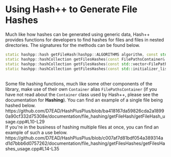 <h1>Using Hash++ to Generate File Hashes</h1>
Much like how hashes can be generated using generic data, Hash++ provides functions for developers to find hashes for files and files in nested directories. The signatures for the methods can be found below.

```cpp
static hashpp::hash getFileHash(hashpp::ALGORITHMS algorithm, const std::string& path);
static hashpp::hashCollection getFilesHashes(const FilePathsContainer& filePathSet);
static hashpp::hashCollection getFilesHashes(const std::vector<FilePathsContainer>& filePathSets);
static hashpp::hashCollection getFilesHashes(const std::initializer_list<FilePathsContainer>& filePathSets);
```

<br>
Some file hashing functions, much like some other components of the library, make use of their own <code>Container</code> alias <code>FilePathsContainer</code> (if you have not read about the <code>Container</code> class used by Hash++, please see the documentation for <b>Hashing</b>). You can find an example of a single file being hashed below.
https://github.com/D7EAD/HashPlusPlus/blob/ba418167da59826cda2a18990a90cf332d75308e/documentation/file_hashing/getFileHash/getFileHash_usage.cpp#L10-L29

<br>
If you're in the business of hashing multiple files at once, you can find an example of such a use below.
https://github.com/D7EAD/HashPlusPlus/blob/c007af7d81bdf054a389314ad1d7bbb6d0757262/documentation/file_hashing/getFilesHashes/getFilesHashes_usage.cpp#L14-L35

